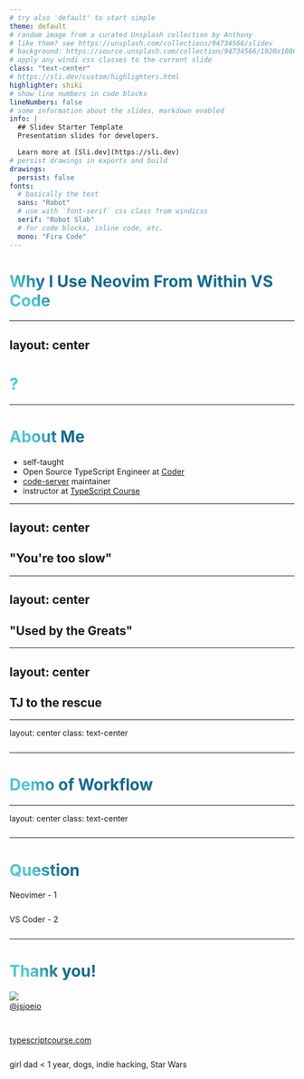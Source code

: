 ```yaml
---
# try also 'default' to start simple
theme: default
# random image from a curated Unsplash collection by Anthony
# like them? see https://unsplash.com/collections/94734566/slidev
# background: https://source.unsplash.com/collection/94734566/1920x1080
# apply any windi css classes to the current slide
class: "text-center"
# https://sli.dev/custom/highlighters.html
highlighter: shiki
# show line numbers in code blocks
lineNumbers: false
# some information about the slides, markdown enabled
info: |
  ## Slidev Starter Template
  Presentation slides for developers.

  Learn more at [Sli.dev](https://sli.dev)
# persist drawings in exports and build
drawings:
  persist: false
fonts:
  # basically the text
  sans: "Robot"
  # use with `font-serif` css class from windicss
  serif: "Robot Slab"
  # for code blocks, inline code, etc.
  mono: "Fira Code"
---
```


# Why I Use Neovim From Within VS Code

<!--
Put notes here
-->

---

## layout: center

# ?

<!--
Let met start with a question. Who's been taught how to navigate a large codebase?
Not necessarily TypeScript or React but any codebase.
Anyone?
Anyone endorsed by others for this skill on LinkedIn?
Yeah, me neither
-->

<style>
h1 {
  background-color: #2B90B6;
  background-image: linear-gradient(45deg, #4EC5D4 10%, #146b8c 20%);
  background-size: 100%;
  -webkit-background-clip: text;
  -moz-background-clip: text;
  -webkit-text-fill-color: transparent;
  -moz-text-fill-color: transparent;
}
</style>

---

# About Me

<v-clicks>

- self-taught
- Open Source TypeScript Engineer at [Coder](https://coder.com)
- [code-server](https://github.com/coder/code-server) maintainer
- instructor at [TypeScript Course](https://typescriptcourse.com)

</v-clicks>

</v-clicks>

---

## layout: center

## "You're too slow"

<!--
WordPress story
 -->

---

## layout: center

## "Used by the Greats"

<!--
Ryan florence story
 -->

---

## layout: center

## TJ to the rescue

<!--
TJ story
 -->

---

layout: center
class: text-center

---

# Demo of Workflow

<!--
Here's what we're going to do.
1. Find an open source repo
2. Find an issue that's been solved
3. Use it as a way to learn how to navigate the codebase

After this, do live searching on GitHub.
Clone and go through steps.

-->

---

layout: center
class: text-center

---

# Question

<v-clicks>

Neovimer - 1

VS Coder - 2

</v-clicks>

<!--
TODO add script
-->

---

# Thank you!

<img src="https://avatars.githubusercontent.com/u/3806031?v=4" class="h-35 mb-2 rounded-full mx-auto" />

[@jsjoeio](https://twitter.com/jsjoeio)

<br />

[typescriptcourse.com](https://typescriptcourse.com)

girl dad &lt; 1 year, dogs, indie hacking, Star Wars

<style>
  p {
    margin-top: 1px;
    margin-bottom: 1.6rem;
  }
</style>

<!--
Thank you so much for your attention today!

If you want to connect, I'm on Twitter @jsjoeio

Or if you want to come say hi after the talks, here's a list of good topic starters/things i'm into

Thanks again!
 -->
